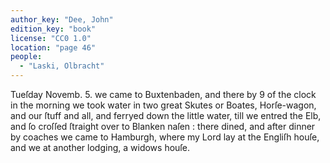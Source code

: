 ```yaml
---
author_key: "Dee, John"
edition_key: "book"
license: "CC0 1.0"
location: "page 46"
people:
  - "Laski, Olbracht"
---
```

Tueſday Novemb. 5. we came to Buxtenbaden, and there by 9 of the clock in the morning
we took water in two great Skutes or Boates, Horſe-wagon, and our ſtuff and all, and ferryed
down the little water, till we entred the Elb, and ſo croſſed ſtraight over to Blanken naſen :
there dined, and after dinner by coaches we came to Hamburgh, where my Lord lay at the
Engliſh houſe, and we at another lodging, a widows houſe.
